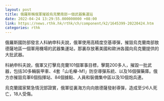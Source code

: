 ```yaml
---
layout: post
title: 俄羅斯稱俄軍摧毀烏克蘭南部一個武器集運站
date: 2022-04-24 13:29:55.000000000 +08:00
link: https://news.rthk.hk/rthk/ch/component/k2/1645399-20220424.htm
categories: rthk
---
```


俄羅斯國防部發言人科納申科夫說，俄軍使用高精度空基導彈，摧毀烏克蘭南部敖德薩地區一個軍用機場的武器集運站，那裏存放著美國和歐洲各國向烏克蘭提供的大批武器。

科納申科夫說，俄軍又打擊烏克蘭101個軍事目標，擊斃200多人，摧毀一批武器，包括30多輛裝甲車、4套「山毛櫸-M1」防空導彈系統、以及16個彈藥庫。俄方亦摧毀烏軍6個指揮站、84個據點、人員和裝備集中區以及10個炮兵連。

烏克蘭國家緊急情況部證實，俄軍從裏海方向向敖德薩發射導彈，造成至少6人死亡，18人受傷。
